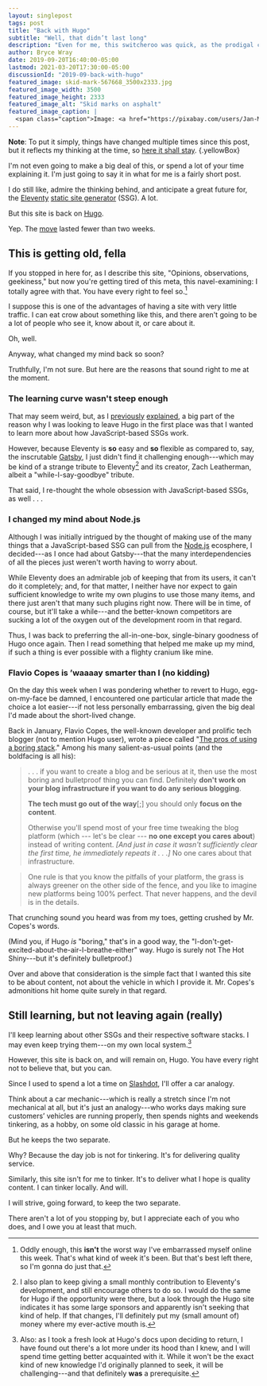 ```yaml
---
layout: singlepost
tags: post
title: "Back with Hugo"
subtitle: "Well, that didn’t last long"
description: "Even for me, this switcheroo was quick, as the prodigal comes crawling back to Hugo."
author: Bryce Wray
date: 2019-09-20T16:40:00-05:00
lastmod: 2021-03-20T17:30:00-05:00
discussionId: "2019-09-back-with-hugo"
featured_image: skid-mark-567668_3500x2333.jpg
featured_image_width: 3500
featured_image_height: 2333
featured_image_alt: "Skid marks on asphalt"
featured_image_caption: |
  <span class="caption">Image: <a href="https://pixabay.com/users/Jan-Mallander-615621/?utm_source=link-attribution&amp;utm_medium=referral&amp;utm_campaign=image&amp;utm_content=567668">Jan Mallander</a>; <a href="https://pixabay.com/?utm_source=link-attribution&amp;utm_medium=referral&amp;utm_campaign=image&amp;utm_content=567668">Pixabay</a></span>
---
```


**Note**: To put it simply, things have changed multiple times since this post, but it reflects my thinking at the time, so [here it shall stay](/posts/2019/10/otoh).
{.yellowBox}

I'm not even going to make a big deal of this, or spend a lot of your time explaining it. I'm just going to say it in what for me is a fairly short post.

I do still like, admire the thinking behind, and anticipate a great future for, the [Eleventy](https://11ty.dev) [static site generator](https://staticgen.com) (SSG). A lot.

But this site is back on [Hugo](https://gohugo.io).

Yep. The [move](/posts/2019/09/why-left-hugo-eleventy) lasted fewer than two weeks.

## This is getting old, fella

If you stopped in here for, as I describe this site, "Opinions, observations, geekiness," but now you're getting tired of this meta, this navel-examining: I totally agree with that. You have every right to feel so.[^week]

[^week]:Oddly enough, this **isn't** the worst way I've embarrassed myself online this week. That's what kind of week it's been. But that's best left there, so I'm gonna do just that.

I suppose this is one of the advantages of having a site with very little traffic. I can eat crow about something like this, and there aren't going to be a lot of people who see it, know about it, or care about it.

Oh, well.

Anyway, what changed my mind back so soon?

Truthfully, I'm not sure. But here are the reasons that sound right to me at the moment.

### The learning curve wasn't steep enough

That may seem weird, but, as I [previously](/posts/2019/07/why-staying-with-hugo) [explained](/posts/2019/09/why-left-hugo-eleventy), a big part of the reason why I was looking to leave Hugo in the first place was that I wanted to learn more about how JavaScript-based SSGs work.

However, because Eleventy is **so** easy and **so** flexible as compared to, say, the inscrutable [Gatsby](https://gatsbyjs.org), I just didn't find it challenging enough---which may be kind of a strange tribute to Eleventy[^contribute] and its creator, Zach Leatherman, albeit a "while-I-say-goodbye" tribute.

[^contribute]: I also plan to keep giving a small monthly contribution to Eleventy's development, and still encourage others to do so. I would do the same for Hugo if the opportunity were there, but a look through the Hugo site indicates it has some large sponsors and apparently isn't seeking that kind of help. If that changes, I'll definitely put my (small amount of) money where my ever-active mouth is.

That said, I re-thought the whole obsession with JavaScript-based SSGs, as well&nbsp;.&nbsp;.&nbsp;.

### I changed my mind about Node.js

Although I was initially intrigued by the thought of making use of the many things that a JavaScript-based SSG can pull from the [Node.js](https://nodejs.org) ecosphere, I decided---as I once had about Gatsby---that the many interdependencies of all the pieces just weren't worth having to worry about.

While Eleventy does an admirable job of keeping that from its users, it can't do it completely; and, for that matter, I neither have nor expect to gain sufficient knowledge to write my own plugins to use those many items, and there just aren't that many such plugins right now. There will be in time, of course, but it'll take a while---and the better-known competitors are sucking a lot of the oxygen out of the development room in that regard.

Thus, I was back to preferring the all-in-one-box, single-binary goodness of Hugo once again. Then I read something that helped me make up my mind, if such a thing is ever possible with a flighty cranium like mine.

### Flavio Copes is ’waaaay smarter than I (no&nbsp;kidding)

On the day this week when I was pondering whether to revert to Hugo, egg-on-my-face be damned, I encountered one particular article that made the choice a lot easier---if not less personally embarrassing, given the big deal I'd made about the short-lived change.

Back in January, Flavio Copes, the well-known developer and prolific tech blogger (not to mention Hugo user), wrote a piece called "[The pros of using a boring stack](https://flaviocopes.com/boring-stack/)." Among his many salient-as-usual points (and the boldfacing is all his):

> .&nbsp;.&nbsp;. if you want to create a blog and be serious at it, then use the most boring and bulletproof thing you can find. Definitely **don't work on your blog infrastructure if you want to do any serious blogging**.
> 
> **The tech must go out of the way**[;] you should only **focus on the content**.
> 
> Otherwise you'll spend most of your free time tweaking the blog platform (which --- let's be clear --- **no one except you cares about**) instead of writing content. *[And just in case it wasn't sufficiently clear the first time, he immediately repeats it&nbsp;.&nbsp;.&nbsp;.]* No one cares about that infrastructure.

> One rule is that you know the pitfalls of your platform, the grass is always greener on the other side of the fence, and you like to imagine new platforms being 100% perfect. That never happens, and the devil is in the details.

That crunching sound you heard was from my toes, getting crushed by Mr. Copes's words.

(Mind you, if Hugo *is* "boring," that's in a good way, the "I-don't-get-excited-about-the-air-I-breathe-either" way. Hugo is surely not The Hot Shiny---but it's definitely bulletproof.)

Over and above that consideration is the simple fact that I wanted this site to be about content, not about the vehicle in which I provide it. Mr. Copes's admonitions hit home quite surely in that regard.

## Still learning, but not leaving again (really)

I'll keep learning about other SSGs and their respective software stacks. I may even keep trying them---on my own local system.[^learnHugo]

[^learnHugo]: Also: as I took a fresh look at Hugo's docs upon deciding to return, I have found out there's a lot more under its hood than I knew, and I will spend time getting better acquainted with it. While it won't be the exact kind of new knowledge I'd originally planned to seek, it will be challenging---and that definitely **was** a prerequisite.

However, this site is back on, and will remain on, Hugo. You have every right not to believe that, but you can.

Since I used to spend a lot a time on [Slashdot](https://slashdot.org), I'll offer a car analogy.

Think about a car mechanic---which is really a stretch since I'm not mechanical at all, but it's just an analogy---who works days making sure customers’ vehicles are running properly, then spends nights and weekends tinkering, as a hobby, on some old classic in his garage at home.

But he keeps the two separate.

Why? Because the day job is not for tinkering. It's for delivering quality service.

Similarly, this site isn't for me to tinker. It's to deliver what I hope is quality content. I can tinker locally. And will.

I will strive, going forward, to keep the two separate.

There aren't a lot of you stopping by, but I appreciate each of you who does, and I owe you at least that much.